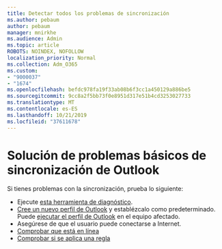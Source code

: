 ```yaml
---
title: Detectar todos los problemas de sincronización
ms.author: pebaum
author: pebaum
manager: mnirkhe
ms.audience: Admin
ms.topic: article
ROBOTS: NOINDEX, NOFOLLOW
localization_priority: Normal
ms.collection: Adm_O365
ms.custom:
- "9000037"
- "1674"
ms.openlocfilehash: befdc978fa19f33ab08b6f3cc1a450129a886be5
ms.sourcegitcommit: 9cc8a2f5bb73f0e8951d317e51b4cd3253027733
ms.translationtype: MT
ms.contentlocale: es-ES
ms.lasthandoff: 10/21/2019
ms.locfileid: "37611678"
---
```

# <a name="basic-outlook-sync-troubleshooting"></a>Solución de problemas básicos de sincronización de Outlook

Si tienes problemas con la sincronización, prueba lo siguiente:

- Ejecute [esta herramienta de diagnóstico](https://aka.ms/sara-outlooksendreceive).
- [Cree un nuevo perfil de Outlook](https://support.office.com/article/f544c1ba-3352-4b3b-be0b-8d42a540459d) y establézcalo como predeterminado. Puede [ejecutar el perfil de Outlook](https://aka.ms/SaRA-OutlookSetupProfile) en el equipo afectado.
- Asegúrese de que el usuario puede conectarse a Internet. 
- [Comprobar que está en línea](https://support.office.com/article/2460e4a8-16c7-47fc-b204-b1549275aac9)
- [Comprobar si se aplica una regla](https://support.office.com/article/C24F5DEA-9465-4DF4-AD17-A50704D66C59)